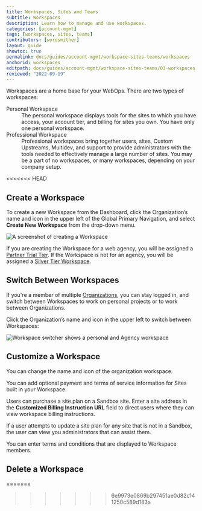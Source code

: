 ```yaml
---
title: Workspaces, Sites and Teams
subtitle: Workspaces
description: Learn how to manage and use workspaces.
categories: [account-mgmt]
tags: [workspaces, sites, teams]
contributors: [wordsmither]
layout: guide
showtoc: true
permalink: docs/guides/account-mgmt/workspace-sites-teams/workspaces
anchorid: workspaces
editpath: docs/guides/account-mgmt/workspace-sites-teams/03-workspaces.md
reviewed: "2022-09-19"
---
```


Workspaces are a home base for your WebOps.  There are two types of workspaces:

<dl>
    <dt>Personal Workspace</dt>
    <dd>The personal workspace displays tools for the sites to which you have access, your account tier, and billing for sites you own.  You have only one personal workspace.</dd>
    <dt>Professional Workspace</dt>
    <dd>Professional workspaces bring together users, sites, Custom Upstreams, Multidev, and support to provide administrators with the tools needed to effectively manage a large number of sites. You may be a part of no workspaces, or many workspaces, depending on your company setup.</dd>
</dl>
<<<<<<< HEAD

## Create a Workspace

To create a new Workspace from the Dashboard, click the Organization’s name and icon in the upper left of the Global Primary Navigation, and select **Create New Workspace** from the drop-down menu. 

![A screenshot of creating a Workspace](../../../images/dashboard/new-dashboard/create-workspace.png)

If you are creating the Workspace for a web agency, you will be assigned a [Partner Trial Tier](https://pantheon.io/plans/partner-program). If the Workspace is not for an agency, you will be assigned a [Silver Tier Workspace](https://pantheon.io/plans/pricing).

## Switch Between Workspaces

If you're a member of multiple [Organizations](/organizations), you can stay logged in, and switch between Workspaces to work on personal projects or to work between Organizations.

Click the Organization’s name and icon in the upper left to switch between Workspaces:

![Workspace switcher shows a personal and Agency workspace](../../../images/dashboard/new-dashboard/workspaces-selector.png)

## Customize a Workspace

You can change the name and icon of the organization workspace.

You can add optional payment and terms of service information for Sites built in your Workspace.

Users can purchase a site plan on a Sandbox site. Enter a site address in the **Customized Billing Instruction URL** field to direct users where they can view workspace billing instructions.

If a user attempts to update a site plan for any site that is not in a Sandbox, the user can view you administrators that can assist them. 

You can enter terms and conditions that are displayed to Workspace members.


## Delete a Workspace
=======
>>>>>>> 6e9973e0869b297451ae0d82c141250c589d183a
